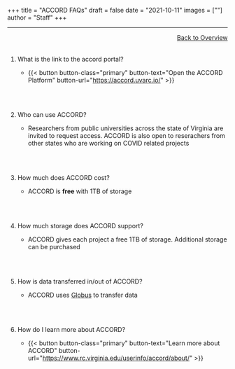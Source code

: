 +++
title = "ACCORD FAQs"
draft = false
date = "2021-10-11"
images = [""]
author = "Staff"
+++

***

<a href="../overview/" style="float:right;width:100%;text-align:right;margin-bottom:2rem;" class="small">Back to Overview</a>

1.  What is the link to the accord portal?

	+ {{< button button-class="primary" button-text="Open the ACCORD Platform" button-url="https://accord.uvarc.io/" >}}
<br>
<br>

2.  Who can use ACCORD?

	+ Researchers from public universities across the state of Virginia are invited to request access. ACCORD is also open to reserachers from other states who are working on COVID related projects
<br>
<br>

3.  How much does ACCORD cost?

	+ ACCORD is **free** with 1TB of storage
<br>
<br>

4.  How much storage does ACCORD support?

	+ ACCORD gives each project a free 1TB of storage. Additional storage can be purchased
<br>
<br>

5.  How is data transferred in/out of ACCORD?

	+ ACCORD uses [Globus](https://www.globus.org/) to transfer data
<br>
<br>

6. How do I learn more about ACCORD?

	+ {{< button button-class="primary" button-text="Learn more about ACCORD" button-url="https://www.rc.virginia.edu/userinfo/accord/about/" >}}
